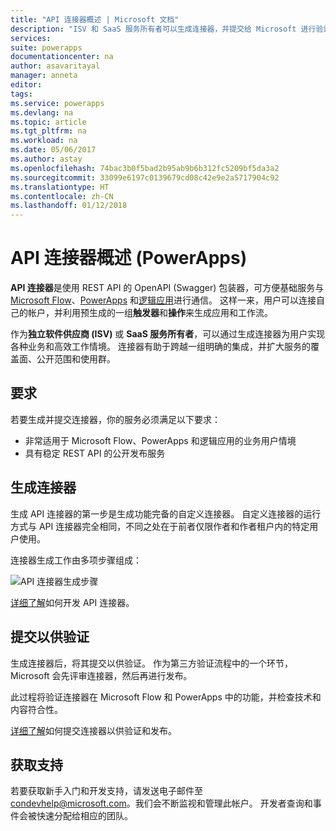 ```yaml
---
title: "API 连接器概述 | Microsoft 文档"
description: "ISV 和 SaaS 服务所有者可以生成连接器，并提交给 Microsoft 进行验证。"
services: 
suite: powerapps
documentationcenter: na
author: asavaritayal
manager: anneta
editor: 
tags: 
ms.service: powerapps
ms.devlang: na
ms.topic: article
ms.tgt_pltfrm: na
ms.workload: na
ms.date: 05/06/2017
ms.author: astay
ms.openlocfilehash: 74bac3b0f5bad2b95ab9b6b312fc5209bf5da3a2
ms.sourcegitcommit: 33099e6197c0139679cd08c42e9e2a5717904c92
ms.translationtype: HT
ms.contentlocale: zh-CN
ms.lasthandoff: 01/12/2018
---
```

# <a name="api-connector-overview-powerapps"></a>API 连接器概述 (PowerApps)
**API 连接器**是使用 REST API 的 OpenAPI (Swagger) 包装器，可方便基础服务与 [Microsoft Flow](https://flow.microsoft.com)、[PowerApps](https://powerapps.microsoft.com) 和[逻辑应用](https://docs.microsoft.com/azure/logic-apps/)进行通信。 这样一来，用户可以连接自己的帐户，并利用预生成的一组**触发器**和**操作**来生成应用和工作流。

作为**独立软件供应商 (ISV)** 或 **SaaS 服务所有者**，可以通过生成连接器为用户实现各种业务和高效工作情境。 连接器有助于跨越一组明确的集成，并扩大服务的覆盖面、公开范围和使用群。

## <a name="requirements"></a>要求
若要生成并提交连接器，你的服务必须满足以下要求：

* 非常适用于 Microsoft Flow、PowerApps 和逻辑应用的业务用户情境
* 具有稳定 REST API 的公开发布服务

## <a name="build-your-connector"></a>生成连接器
生成 API 连接器的第一步是生成功能完备的自定义连接器。 自定义连接器的运行方式与 API 连接器完全相同，不同之处在于前者仅限作者和作者租户内的特定用户使用。

连接器生成工作由多项步骤组成：

![API 连接器生成步骤](./media/api-connectors-overview/authoring-steps.png)

[详细了解](api-connector-dev.md)如何开发 API 连接器。

## <a name="submit-for-certification"></a>提交以供验证
生成连接器后，将其提交以供验证。 作为第三方验证流程中的一个环节，Microsoft 会先评审连接器，然后再进行发布。

此过程将验证连接器在 Microsoft Flow 和 PowerApps 中的功能，并检查技术和内容符合性。

[详细了解](api-connector-submission.md)如何提交连接器以供验证和发布。

## <a name="get-support"></a>获取支持
若要获取新手入门和开发支持，请发送电子邮件至 [condevhelp@microsoft.com](mailto:condevhelp@microsoft.com)。我们会不断监视和管理此帐户。 开发者查询和事件会被快速分配给相应的团队。

